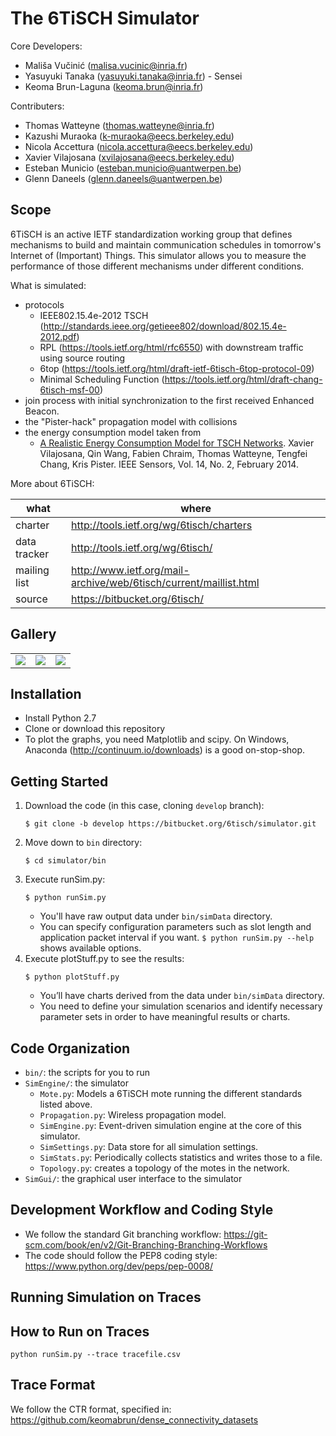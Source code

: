 The 6TiSCH Simulator
====================

Core Developers:

* Mališa Vučinić (malisa.vucinic@inria.fr)
* Yasuyuki Tanaka (yasuyuki.tanaka@inria.fr) - Sensei
* Keoma Brun-Laguna (keoma.brun@inria.fr)

Contributers:

* Thomas Watteyne (thomas.watteyne@inria.fr)
* Kazushi Muraoka (k-muraoka@eecs.berkeley.edu)
* Nicola Accettura (nicola.accettura@eecs.berkeley.edu)
* Xavier Vilajosana (xvilajosana@eecs.berkeley.edu)
* Esteban Municio (esteban.municio@uantwerpen.be)
* Glenn Daneels (glenn.daneels@uantwerpen.be)

Scope
-----

6TiSCH is an active IETF standardization working group that defines mechanisms to build and maintain communication schedules in tomorrow's Internet of (Important) Things.
This simulator allows you to measure the performance of those different mechanisms under different conditions.

What is simulated:

* protocols
    * IEEE802.15.4e-2012 TSCH (http://standards.ieee.org/getieee802/download/802.15.4e-2012.pdf)
    * RPL (https://tools.ietf.org/html/rfc6550) with downstream traffic using source routing
    * 6top (https://tools.ietf.org/html/draft-ietf-6tisch-6top-protocol-09)
    * Minimal Scheduling Function (https://tools.ietf.org/html/draft-chang-6tisch-msf-00)
* join process with initial synchronization to the first received Enhanced Beacon.
* the "Pister-hack" propagation model with collisions
* the energy consumption model taken from
    * [A Realistic Energy Consumption Model for TSCH Networks](http://ieeexplore.ieee.org/xpl/login.jsp?tp=&arnumber=6627960&url=http%3A%2F%2Fieeexplore.ieee.org%2Fiel7%2F7361%2F4427201%2F06627960.pdf%3Farnumber%3D6627960). Xavier Vilajosana, Qin Wang, Fabien Chraim, Thomas Watteyne, Tengfei Chang, Kris Pister. IEEE Sensors, Vol. 14, No. 2, February 2014.


More about 6TiSCH:

| what             | where                                                               |
|------------------|---------------------------------------------------------------------|
| charter          | http://tools.ietf.org/wg/6tisch/charters                            |
| data tracker     | http://tools.ietf.org/wg/6tisch/                                    |
| mailing list     | http://www.ietf.org/mail-archive/web/6tisch/current/maillist.html   |
| source           | https://bitbucket.org/6tisch/                                       |

Gallery
-------

|  |  |  |
|--|--|--|
| ![](https://bytebucket.org/6tisch/simulator/raw/master/examples/run_0_topology.png) | ![](https://bytebucket.org/6tisch/simulator/raw/master/examples/run_0_timelines.png) | ![](https://bytebucket.org/6tisch/simulator/raw/master/examples/gui.png) |

Installation
------------

* Install Python 2.7
* Clone or download this repository
* To plot the graphs, you need Matplotlib and scipy. On Windows, Anaconda (http://continuum.io/downloads) is a good on-stop-shop.

Getting Started
---------------

1. Download the code (in this case, cloning `develop` branch):
   ```
   $ git clone -b develop https://bitbucket.org/6tisch/simulator.git
   ```
2. Move down to `bin` directory:
   ```
   $ cd simulator/bin
   ```
3. Execute runSim.py:
   ```
   $ python runSim.py
   ```
    * You'll have raw output data under `bin/simData` directory.
    * You can specify configuration parameters such as slot length and application packet interval if you want. `$ python runSim.py --help` shows available options.
4. Execute plotStuff.py to see the results:
   ```
   $ python plotStuff.py
   ```
    * You’ll have charts derived from the data under `bin/simData` directory.
    * You need to define your simulation scenarios and identify necessary parameter sets in order to have meaningful results or charts.

Code Organization
-----------------

* `bin/`: the scripts for you to run
* `SimEngine/`: the simulator
    * `Mote.py`: Models a 6TiSCH mote running the different standards listed above.
    * `Propagation.py`: Wireless propagation model.
    * `SimEngine.py`: Event-driven simulation engine at the core of this simulator.
    * `SimSettings.py`: Data store for all simulation settings.
    * `SimStats.py`: Periodically collects statistics and writes those to a file.
    * `Topology.py`: creates a topology of the motes in the network.
* `SimGui/`: the graphical user interface to the simulator

Development Workflow and Coding Style
---------------

* We follow the standard Git branching workflow: https://git-scm.com/book/en/v2/Git-Branching-Branching-Workflows
* The code should follow the PEP8 coding style: https://www.python.org/dev/peps/pep-0008/

Running Simulation on Traces
---------------

## How to Run on Traces

`python runSim.py --trace tracefile.csv`

## Trace Format

We follow the CTR format, specified in: https://github.com/keomabrun/dense_connectivity_datasets
